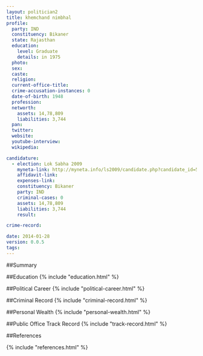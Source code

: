 ```yaml
---
layout: politician2
title: khemchand nimbhal
profile: 
  party: IND
  constituency: Bikaner
  state: Rajasthan
  education: 
    level: Graduate
    details: in 1975
  photo: 
  sex: 
  caste: 
  religion: 
  current-office-title: 
  crime-accusation-instances: 0
  date-of-birth: 1948
  profession: 
  networth: 
    assets: 14,78,809
    liabilities: 3,744
  pan: 
  twitter: 
  website: 
  youtube-interview: 
  wikipedia: 

candidature: 
  - election: Lok Sabha 2009
    myneta-link: http://myneta.info/ls2009/candidate.php?candidate_id=5826
    affidavit-link: 
    expenses-link: 
    constituency: Bikaner 
    party: IND
    criminal-cases: 0
    assets: 14,78,809
    liabilities: 3,744
    result:  

crime-record: 

date: 2014-01-28
version: 0.0.5
tags: 
---
```

##Summary


##Education
{% include "education.html" %}


##Political Career
{% include "political-career.html" %}


##Criminal Record
{% include "criminal-record.html" %}


##Personal Wealth
{% include "personal-wealth.html" %}


##Public Office Track Record
{% include "track-record.html" %}


##References


{% include "references.html" %}